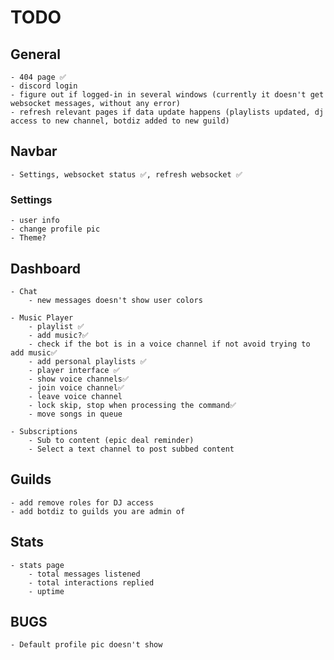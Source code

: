 # TODO

## General

    - 404 page ✅
    - discord login
    - figure out if logged-in in several windows (currently it doesn't get websocket messages, without any error)
    - refresh relevant pages if data update happens (playlists updated, dj access to new channel, botdiz added to new guild)

## Navbar
    - Settings, websocket status ✅, refresh websocket ✅
    
    
### Settings
    - user info
    - change profile pic
    - Theme?


## Dashboard

    - Chat
        - new messages doesn't show user colors

    - Music Player
        - playlist ✅
        - add music?✅
        - check if the bot is in a voice channel if not avoid trying to add music✅
        - add personal playlists ✅
        - player interface ✅
        - show voice channels✅
        - join voice channel✅
        - leave voice channel
        - lock skip, stop when processing the command✅
        - move songs in queue
        
    - Subscriptions
        - Sub to content (epic deal reminder)
        - Select a text channel to post subbed content  

## Guilds
    - add remove roles for DJ access
    - add botdiz to guilds you are admin of

## Stats

    - stats page
        - total messages listened
        - total interactions replied
        - uptime

## BUGS
    - Default profile pic doesn't show

